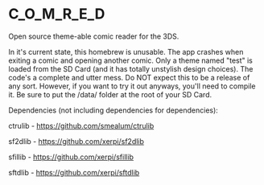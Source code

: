 # C_O_M_R_E_D
Open source theme-able comic reader for the 3DS.  

In it's current state, this homebrew is unusable.  The app crashes when exiting a comic and opening another comic.  Only a theme named "test" is loaded from the SD Card (and it has totally unstylish design choices).  The code's a complete and utter mess.  Do NOT expect this to be a release of any sort.  However, if you want to try it out anyways, you'll need to compile it.  Be sure to put the /data/ folder at the root of your SD Card.

Dependencies (not including dependencies for dependencies):

ctrulib - https://github.com/smealum/ctrulib

sf2dlib - https://github.com/xerpi/sf2dlib

sfillib - https://github.com/xerpi/sfillib

sftdlib - https://github.com/xerpi/sftdlib
